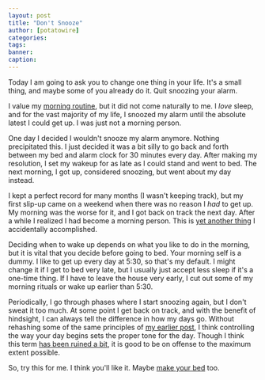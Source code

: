 ```yaml
---
layout: post
title: "Don't Snooze"
author: [potatowire]
categories: 
tags: 
banner: 
caption: 
---
```



Today I am going to ask you to change one thing in your life. It's a small thing, and maybe some of you already do it. Quit snoozing your alarm.

I value my [morning routine](http://with.thegra.in/morning-routine), but it did not come naturally to me. I *love* sleep, and for the vast majority of my life, I snoozed my alarm until the absolute latest I could get up. I was just not a morning person.

One day I decided I wouldn't snooze my alarm anymore. Nothing precipitated this. I just decided it was a bit silly to go back and forth between my bed and alarm clock for 30 minutes every day. After making my resolution, I set my wakeup for as late as I could stand and went to bed. The next morning, I got up, considered snoozing, but went about my day instead. 

I kept a perfect record for many months (I wasn't keeping track), but my first slip-up came on a weekend when there was no reason I *had* to get up. My morning was the worse for it, and I got back on track the next day. After a while I realized I had become a morning person. This is [yet another thing](http://with.thegra.in/daily-logging) I accidentally accomplished.

Deciding when to wake up depends on what you like to do in the morning, but it is vital that you decide before going to bed. Your morning self is a dummy. I like to get up every day at 5:30, so that's my default. I might change it if I get to bed very late, but I usually just accept less sleep if it's a one-time thing. If I have to leave the house very early, I cut out some of my morning rituals or wake up earlier than 5:30.

Periodically, I go through phases where I start snoozing again, but I don't sweat it too much. At some point I get back on track, and with the benefit of hindsight, I can always tell the difference in how my days go. Without rehashing some of the same principles of [my earlier post](http://with.thegra.in/morning-routine), I think controlling the way your day begins sets the proper tone for the day. Though I think this term [has been ruined a bit](http://www.vanityfair.com/culture/2013/03/dave-morin-path-facebook-apple), it is good to be on offense to the maximum extent possible.

So, try this for me. I think you'll like it. Maybe [make your bed](http://with.thegra.in/make-your-bed) too.



